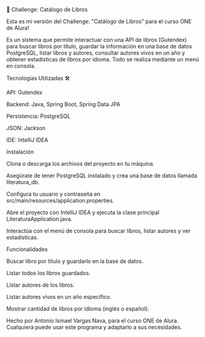 🚀 Challenge: Catálogo de Libros

Esta es mi versión del Challenge: "Catálogo de Libros" para el curso ONE de Alura!

Es un sistema que permite interactuar con una API de libros (Gutendex) para buscar libros por título, guardar la información en una base de datos PostgreSQL, listar libros y autores, consultar autores vivos en un año y obtener estadísticas de libros por idioma. Todo se realiza mediante un menú en consola.

Tecnologías Utilizadas 🛠️

API: Gutendex

Backend: Java, Spring Boot, Spring Data JPA

Persistencia: PostgreSQL

JSON: Jackson

IDE: IntelliJ IDEA

Instalación

Clona o descarga los archivos del proyecto en tu máquina.

Asegúrate de tener PostgreSQL instalado y crea una base de datos llamada literatura_db.

Configura tu usuario y contraseña en src/main/resources/application.properties.

Abre el proyecto con IntelliJ IDEA y ejecuta la clase principal LiteraturaApplication.java.

Interactúa con el menú de consola para buscar libros, listar autores y ver estadísticas.

Funcionalidades

Buscar libro por título y guardarlo en la base de datos.

Listar todos los libros guardados.

Listar autores de los libros.

Listar autores vivos en un año específico.

Mostrar cantidad de libros por idioma (inglés o español).

Hecho por Antonio Ismael Vargas Nava, para el curso ONE de Alura.
Cualquiera puede usar este programa y adaptarlo a sus necesidades.

